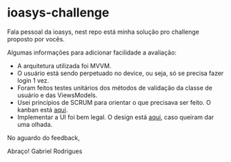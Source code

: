 # ioasys-challenge

Fala pessoal da ioasys, nest repo está minha solução pro challenge proposto por vocês.

Algumas informações para adicionar facilidade a avaliação:
- A arquitetura utilizada foi MVVM.
- O usuário está sendo perpetuado no device, ou seja, só se precisa fazer login 1 vez.
- Foram feitos testes unitários dos métodos de validação da classe de usuário e das ViewsModels.
- Usei princípios de SCRUM para orientar o que precisava ser feito. O kanban está [aqui](https://trello.com/b/IqduDXcj/ioasys-challenge).
- Implementar a UI foi bem legal. O design está [aqui](https://www.figma.com/file/lZUgHZQNiSLsXnstpymZDg/ioasys-challenge?node-id=0%3A1), caso queiram dar uma olhada.

No aguardo do feedback,

Abraço!
Gabriel Rodrigues
